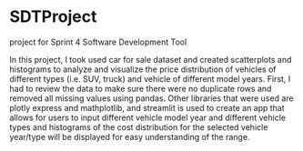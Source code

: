 # SDTProject
project for Sprint 4 Software Development Tool

In this project, I took used car for sale dataset and created scatterplots and histograms to analyze and visualize the price distribution of vehicles of 
different types (i.e. SUV, truck) and vehicle of different model years. First, I had to review the data to make sure there were no duplicate rows and removed 
all missing values using pandas. Other libraries that were used are plotly express and mathplotlib, and streamlit is used to create an app that allows for 
users to input different vehicle model year and different vehicle types and histograms of the cost distribution for the selected vehicle year/type will be 
displayed for easy understanding of the range.   
